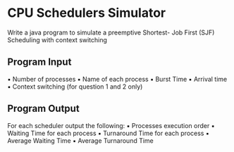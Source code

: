 # CPU Schedulers Simulator

Write a java program to simulate a preemptive Shortest- Job First (SJF) Scheduling with context switching

## Program Input

▪ Number of processes
▪ Name of each process
▪ Burst Time
▪ Arrival time
▪ Context switching (for question 1 and 2 only)

## Program Output

For each scheduler output the following:
▪ Processes execution order
▪ Waiting Time for each process
▪ Turnaround Time for each process
▪ Average Waiting Time
▪ Average Turnaround Time